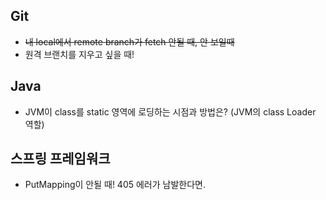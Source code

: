 ## Git 
- ~~내 local에서 remote branch가 fetch 안될 때, 안 보일때~~ 
- 원격 브랜치를 지우고 싶을 때! 

## Java 
- JVM이 class를 static 영역에 로딩하는 시점과 방법은? (JVM의 class Loader 역할)

## 스프링 프레임워크 
- PutMapping이 안될 때! 405 에러가 남발한다면.



